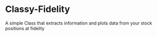 # Classy-Fidelity
A simple Class that extracts information and plots data from your stock positions at fidelity 
